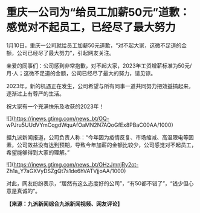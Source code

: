 # 重庆一公司为“给员工加薪50元”道歉：感觉对不起员工，已经尽了最大努力

1月10日，重庆一公司就给员工加薪50元道歉，“对不起大家，这微不足道的金额，公司已经尽了最大努力”，引起网友关注。

亲爱的同事们：公司感到非常抱歉，对不起大家，2023年工资增薪标准为50元/月·人；这微不足道的金额，公司已经尽了最大的努力，请见谅。

2023年，新的机遇正在发生，公司希望与所有同事一道共同努力把效益搞起来，逐渐过上有尊严的生活。

祝大家有一个充满快乐及收获的2023年！

![](https://inews.gtimg.com/news_bt/OQ-
wPJru5UUdVYmCqgdWquAfOaMN2N7AQoGfEx8PBaC00AA/1000)

据九派新闻报道，公司负责人称：“今年因为疫情反复、市场缩减、高温限电等因素，公司效益没有达到预期，导致今年加薪的金额比较少，公司感觉对不起员工，希望能够得到大家的理解。”

![](https://inews.gtimg.com/news_bt/OHzJmnjRy2ot-
Zh1a_Y7aGXVyDSZgQt7s1de6hVATVjjoAA/1000)

对此，网友纷纷表示，“居然有这么态度好的公司”，“有50都不错了”，“钱少但心意是真诚的”。

**【来源：九派新闻综合九派新闻视频、网友评论】**

